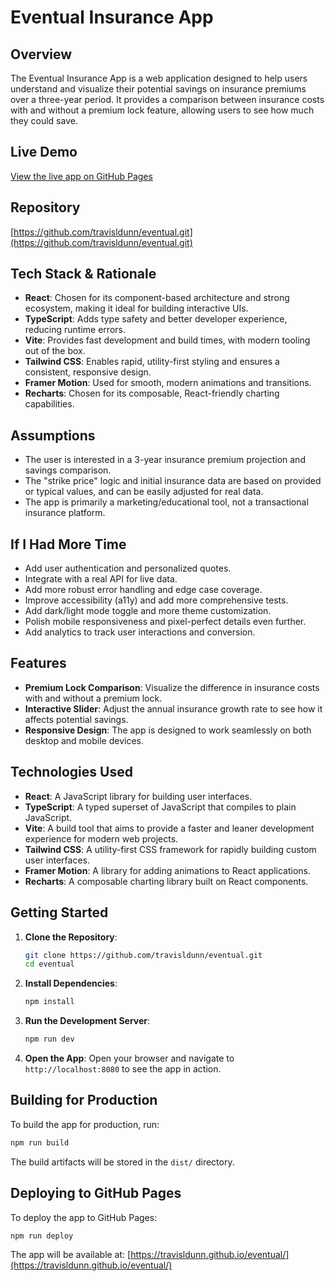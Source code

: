 # Eventual Insurance App

## Overview

The Eventual Insurance App is a web application designed to help users understand and visualize their potential savings on insurance premiums over a three-year period. It provides a comparison between insurance costs with and without a premium lock feature, allowing users to see how much they could save.

## Live Demo
[View the live app on GitHub Pages](https://travisldunn.github.io/eventual/)

## Repository
[https://github.com/travisldunn/eventual.git](https://github.com/travisldunn/eventual.git)

## Tech Stack & Rationale
- **React**: Chosen for its component-based architecture and strong ecosystem, making it ideal for building interactive UIs.
- **TypeScript**: Adds type safety and better developer experience, reducing runtime errors.
- **Vite**: Provides fast development and build times, with modern tooling out of the box.
- **Tailwind CSS**: Enables rapid, utility-first styling and ensures a consistent, responsive design.
- **Framer Motion**: Used for smooth, modern animations and transitions.
- **Recharts**: Chosen for its composable, React-friendly charting capabilities.

## Assumptions
- The user is interested in a 3-year insurance premium projection and savings comparison.
- The "strike price" logic and initial insurance data are based on provided or typical values, and can be easily adjusted for real data.
- The app is primarily a marketing/educational tool, not a transactional insurance platform.


## If I Had More Time
- Add user authentication and personalized quotes.
- Integrate with a real API for live data.
- Add more robust error handling and edge case coverage.
- Improve accessibility (a11y) and add more comprehensive tests.
- Add dark/light mode toggle and more theme customization.
- Polish mobile responsiveness and pixel-perfect details even further.
- Add analytics to track user interactions and conversion.

## Features

- **Premium Lock Comparison**: Visualize the difference in insurance costs with and without a premium lock.
- **Interactive Slider**: Adjust the annual insurance growth rate to see how it affects potential savings.
- **Responsive Design**: The app is designed to work seamlessly on both desktop and mobile devices.

## Technologies Used

- **React**: A JavaScript library for building user interfaces.
- **TypeScript**: A typed superset of JavaScript that compiles to plain JavaScript.
- **Vite**: A build tool that aims to provide a faster and leaner development experience for modern web projects.
- **Tailwind CSS**: A utility-first CSS framework for rapidly building custom user interfaces.
- **Framer Motion**: A library for adding animations to React applications.
- **Recharts**: A composable charting library built on React components.

## Getting Started

1. **Clone the Repository**:

   ```bash
   git clone https://github.com/travisldunn/eventual.git
   cd eventual
   ```

2. **Install Dependencies**:

   ```bash
   npm install
   ```

3. **Run the Development Server**:

   ```bash
   npm run dev
   ```

4. **Open the App**: Open your browser and navigate to `http://localhost:8080` to see the app in action.

## Building for Production

To build the app for production, run:

```bash
npm run build
```

The build artifacts will be stored in the `dist/` directory.

## Deploying to GitHub Pages

To deploy the app to GitHub Pages:

```bash
npm run deploy
```

The app will be available at: [https://travisldunn.github.io/eventual/](https://travisldunn.github.io/eventual/)


